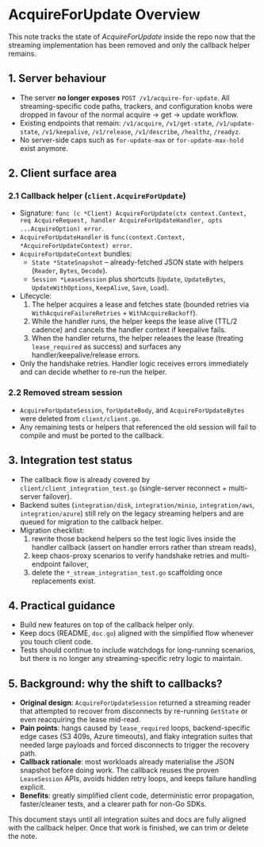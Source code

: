 # AcquireForUpdate Overview

This note tracks the state of *AcquireForUpdate* inside the repo now that the streaming implementation has been removed and only the callback helper remains.

## 1. Server behaviour

- The server **no longer exposes** `POST /v1/acquire-for-update`. All streaming-specific code paths, trackers, and configuration knobs were dropped in favour of the normal acquire → get → update workflow.
- Existing endpoints that remain: `/v1/acquire`, `/v1/get-state`, `/v1/update-state`, `/v1/keepalive`, `/v1/release`, `/v1/describe`, `/healthz`, `/readyz`.
- No server-side caps such as `for-update-max` or `for-update-max-hold` exist anymore.

## 2. Client surface area

### 2.1 Callback helper (`client.AcquireForUpdate`)

- Signature: `func (c *Client) AcquireForUpdate(ctx context.Context, req AcquireRequest, handler AcquireForUpdateHandler, opts ...AcquireOption) error`.
- `AcquireForUpdateHandler` is `func(context.Context, *AcquireForUpdateContext) error`.
- `AcquireForUpdateContext` bundles:
  - `State *StateSnapshot` – already-fetched JSON state with helpers (`Reader`, `Bytes`, `Decode`).
  - `Session *LeaseSession` plus shortcuts (`Update`, `UpdateBytes`, `UpdateWithOptions`, `KeepAlive`, `Save`, `Load`).
- Lifecycle:
  1. The helper acquires a lease and fetches state (bounded retries via `WithAcquireFailureRetries` + `WithAcquireBackoff`).
  2. While the handler runs, the helper keeps the lease alive (TTL/2 cadence) and cancels the handler context if keepalive fails.
  3. When the handler returns, the helper releases the lease (treating `lease_required` as success) and surfaces any handler/keepalive/release errors.
- Only the handshake retries. Handler logic receives errors immediately and can decide whether to re-run the helper.

### 2.2 Removed stream session

- `AcquireForUpdateSession`, `forUpdateBody`, and `AcquireForUpdateBytes` were deleted from `client/client.go`.
- Any remaining tests or helpers that referenced the old session will fail to compile and must be ported to the callback.

## 3. Integration test status

- The callback flow is already covered by `client/client_integration_test.go` (single-server reconnect + multi-server failover).
- Backend suites (`integration/disk`, `integration/minio`, `integration/aws`, `integration/azure`) still rely on the legacy streaming helpers and are queued for migration to the callback helper.
- Migration checklist:
  1. rewrite those backend helpers so the test logic lives inside the handler callback (assert on handler errors rather than stream reads),
  2. keep chaos-proxy scenarios to verify handshake retries and multi-endpoint failover,
  3. delete the `*_stream_integration_test.go` scaffolding once replacements exist.

## 4. Practical guidance

- Build new features on top of the callback helper only.
- Keep docs (README, `doc.go`) aligned with the simplified flow whenever you touch client code.
- Tests should continue to include watchdogs for long-running scenarios, but there is no longer any streaming-specific retry logic to maintain.

## 5. Background: why the shift to callbacks?

- **Original design**: `AcquireForUpdateSession` returned a streaming reader that attempted to recover from disconnects by re-running `GetState` or even reacquiring the lease mid-read.
- **Pain points**: hangs caused by `lease_required` loops, backend-specific edge cases (S3 409s, Azure timeouts), and flaky integration suites that needed large payloads and forced disconnects to trigger the recovery path.
- **Callback rationale**: most workloads already materialise the JSON snapshot before doing work. The callback reuses the proven `LeaseSession` APIs, avoids hidden retry loops, and keeps failure handling explicit.
- **Benefits**: greatly simplified client code, deterministic error propagation, faster/cleaner tests, and a clearer path for non-Go SDKs.

This document stays until all integration suites and docs are fully aligned with the callback helper. Once that work is finished, we can trim or delete the note.
